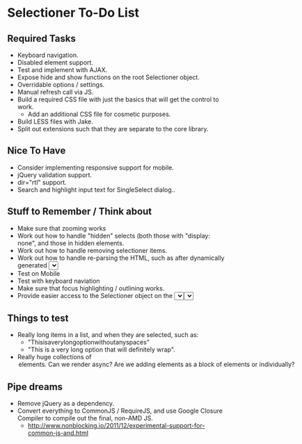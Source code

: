 # Selectioner To-Do List

## Required Tasks

- Keyboard navigation.
- Disabled element support.
- Test and implement with AJAX.
- Expose hide and show functions on the root Selectioner object.
- Overridable options / settings.
- Manual refresh call via JS.
- Build a required CSS file with just the basics that will get the control to work.
	- Add an additional CSS file for cosmetic purposes.
- Build LESS files with Jake.
- Split out extensions such that they are separate to the core library.

## Nice To Have

- Consider implementing responsive support for mobile.
- jQuery validation support.
- dir="rtl" support.
- Search and highlight input text for SingleSelect dialog..

## Stuff to Remember / Think about

- Make sure that zooming works
- Work out how to handle "hidden" selects (both those with "display: none", and those in hidden elements.
- Work out how to handle removing selectioner items.
- Work out how to handle re-parsing the HTML, such as after dynamically generated <select /> elements are added to the DOM via AJAX or other JS calls.
- Test on Mobile
- Test with keyboard naviation
- Make sure that focus highlighting / outlining works.
- Provide easier access to the Selectioner object on the <select /> element. 
	- Something like $('select').selectioner() instead of $('select').data('selectioner').
	- Calling this method could automatically attempt to work out what the best selectioner to
	  convert this <select /> to would be, and do so.

## Things to test

- Really long items in a list, and when they are selected, such as:
	- "Thisisaverylongoptionwithoutanyspaces"
	- "This is a very long option that will definitely wrap".
- Really huge collections of <option /> elements.
	- Can we render async? Are we adding elements as a block of elements or individually?

## Pipe dreams

- Remove jQuery as a dependency.
- Convert everything to CommonJS / RequireJS, and use Google Closure Compiler to compile out the final, non-AMD JS.
	- http://www.nonblocking.io/2011/12/experimental-support-for-common-js-and.html